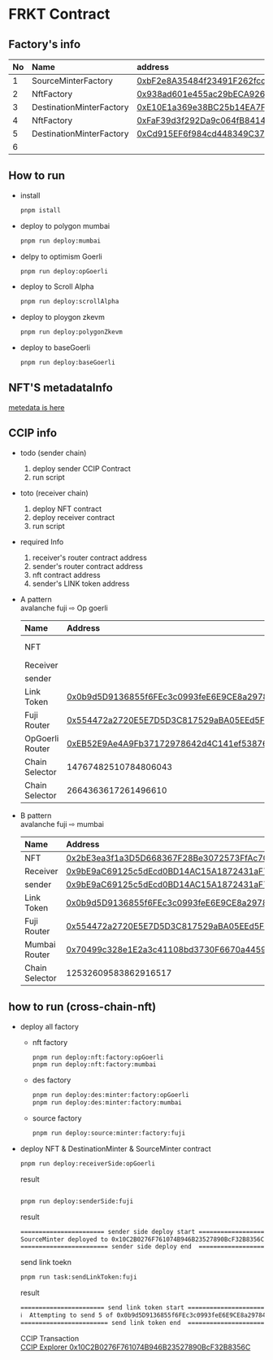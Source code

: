 # FRKT Contract

## Factory's info

| No  | Name                     | address                                                                                                                               | chain    |
| :-- | :----------------------- | :------------------------------------------------------------------------------------------------------------------------------------ | :------- |
| 1   | SourceMinterFactory      | [0xbF2e8A35484f23491F262fcc9151fab7400Abd9E](https://testnet.snowtrace.io/address/0xbF2e8A35484f23491F262fcc9151fab7400Abd9E)         | Fuji     |
| 2   | NftFactory               | [0x938ad601e455ac29bECA9264deb8056C55780990](https://goerli-optimism.etherscan.io/address/0x938ad601e455ac29bECA9264deb8056C55780990) | OpGoerli |
| 3   | DestinationMinterFactory | [0xE10E1a369e38BC25b14EA7FB9083e3911FD15eAf](https://goerli-optimism.etherscan.io/address/0xE10E1a369e38BC25b14EA7FB9083e3911FD15eAf) | OpGoerli |
| 4   | NftFactory               | [0xFaF39d3f292Da9c064fB8414dC549dA7A9c6e266](https://mumbai.polygonscan.com/address/0xFaF39d3f292Da9c064fB8414dC549dA7A9c6e266)       | Mumbai   |
| 5   | DestinationMinterFactory | [0xCd915EF6f984cd448349C375fDE90581f8FE260f](https://mumbai.polygonscan.com/address/0xCd915EF6f984cd448349C375fDE90581f8FE260f)       | Mumbai   |
| 6   |                          |                                                                                                                                       |          |

## How to run

- install

  ```bash
  pnpm istall
  ```

- deploy to polygon mumbai

  ```bash
  pnpm run deploy:mumbai
  ```

- delpy to optimism Goerli

  ```bash
  pnpm run deploy:opGoerli
  ```

- deploy to Scroll Alpha

  ```bash
  pnpm run deploy:scrollAlpha
  ```

- deploy to ploygon zkevm

  ```bash
  pnpm run deploy:polygonZkevm
  ```

- deploy to baseGoerli

  ```bash
  pnpm run deploy:baseGoerli
  ```

## NFT'S metadataInfo

[metedata is here](https://ipfs.io/ipfs/bafkreia34hl3lhr2z6n577miz3ibhb2sximvmv2gufxgrslu4q3jj2zkri)

## CCIP info

- todo (sender chain)

  1. deploy sender CCIP Contract
  2. run script

- toto (receiver chain)

  1. deploy NFT contract
  2. deploy receiver contract
  3. run script

- required Info

  1. receiver's router contract address
  2. sender's router contract address
  3. nft contract address
  4. sender's LINK token address

- A pattern  
  avalanche fuji ⇨ Op goerli

  | Name            | Address                                                                                                                               | Chain     |
  | :-------------- | :------------------------------------------------------------------------------------------------------------------------------------ | :-------- |
  | NFT             | [](https://goerli-optimism.etherscan.io/address/)                                                                                     | Op Goerli |
  | Receiver        | [](https://goerli-optimism.etherscan.io/address/)                                                                                     | OpGoerli  |
  | sender          | [](https://testnet.snowtrace.io/address/)                                                                                             | Fuji      |
  | Link Token      | [0x0b9d5D9136855f6FEc3c0993feE6E9CE8a297846](https://testnet.snowtrace.io/address/0x0b9d5D9136855f6FEc3c0993feE6E9CE8a297846)         | Fuji      |
  | Fuji Router     | [0x554472a2720E5E7D5D3C817529aBA05EEd5F82D8](https://testnet.snowtrace.io/address/0x554472a2720E5E7D5D3C817529aBA05EEd5F82D8)         | Fuji      |
  | OpGoerli Router | [0xEB52E9Ae4A9Fb37172978642d4C141ef53876f26](https://goerli-optimism.etherscan.io/address/0xEB52E9Ae4A9Fb37172978642d4C141ef53876f26) | OpGoerli  |
  | Chain Selector  | 14767482510784806043                                                                                                                  | fuji      |
  | Chain Selector  | 2664363617261496610                                                                                                                   | Op Goerli |

- B pattern  
  avalanche fuji ⇨ mumbai

  | Name           | Address                                                                                                                         | Chain  |
  | :------------- | :------------------------------------------------------------------------------------------------------------------------------ | :----- |
  | NFT            | [0x2bE3ea3f1a3D5D668367F28Be3072573FfAc70F4](https://mumbai.polygonscan.com/address/0x2bE3ea3f1a3D5D668367F28Be3072573FfAc70F4) | mumbai |
  | Receiver       | [0x9bE9aC69125c5dEcd0BD14AC15A1872431aF7e15](https://mumbai.polygonscan.com/address/0x9bE9aC69125c5dEcd0BD14AC15A1872431aF7e15) | mumbai |
  | sender         | [0x9bE9aC69125c5dEcd0BD14AC15A1872431aF7e15](https://testnet.snowtrace.io/address/0x9bE9aC69125c5dEcd0BD14AC15A1872431aF7e15)   | Fuji   |
  | Link Token     | [0x0b9d5D9136855f6FEc3c0993feE6E9CE8a297846](https://testnet.snowtrace.io/address/0x0b9d5D9136855f6FEc3c0993feE6E9CE8a297846)   | Fuji   |
  | Fuji Router    | [0x554472a2720E5E7D5D3C817529aBA05EEd5F82D8](https://testnet.snowtrace.io/address/0x554472a2720E5E7D5D3C817529aBA05EEd5F82D8)   | Fuji   |
  | Mumbai Router  | [0x70499c328e1E2a3c41108bd3730F6670a44595D1](https://mumbai.polygonscan.com/address/0x70499c328e1E2a3c41108bd3730F6670a44595D1) | Mumbai |
  | Chain Selector | 12532609583862916517                                                                                                            | mumbai |

## how to run (cross-chain-nft)

- deploy all factory

  - nft factory

    ```bash
    pnpm run deploy:nft:factory:opGoerli
    pnpm run deploy:nft:factory:mumbai
    ```

  - des factory

    ```bash
    pnpm run deploy:des:minter:factory:opGoerli
    pnpm run deploy:des:minter:factory:mumbai
    ```

  - source factory

    ```bash
    pnpm run deploy:source:minter:factory:fuji
    ```

- deploy NFT & DestinationMinter & SourceMinter contract

  ```bash
  pnpm run deploy:receiverSide:opGoerli
  ```

  result

  ```bash

  ```

  ```bash
  pnpm run deploy:senderSide:fuji
  ```

  result

  ```bash
  ======================= sender side deploy start =========================
  SourceMinter deployed to 0x10C2B0276F761074B946B23527890BcF32B8356C
  ======================== sender side deploy end  ========================
  ```

  send link toekn

  ```bash
  pnpm run task:sendLinkToken:fuji
  ```

  result

  ```bash
  ======================= send link token start =========================
  ℹ️  Attempting to send 5 of 0x0b9d5D9136855f6FEc3c0993feE6E9CE8a297846 tokens from 0x51908F598A5e0d8F1A3bAbFa6DF76F9704daD072 to 0x10C2B0276F761074B946B23527890BcF32B8356C
  ======================== send link token end  ========================
  ```

  CCIP Transaction  
  [CCIP Explorer 0x10C2B0276F761074B946B23527890BcF32B8356C](https://ccip.chain.link/address/0x10C2B0276F761074B946B23527890BcF32B8356C)
